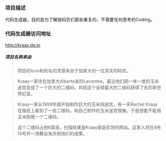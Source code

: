 ### 项目描述

代码生成器，目的是为了解放码农们那些重复的，不需要任何思考的Coding。

### 代码生成器访问地址

http://kraay.dq.in

##### 项目名称来由

> 项目的Icon和别名的灵感来自于加拿大的一位真实的码农。

> Kraay一家住在加拿大Alberta省的Lacombe，最近他们把一年一度的玉米迷宫变成了一个巨大的二维码，并因这个全球最大的二维码获得了吉尼斯世界纪录。

> Kraay一家从1999年就开始制作巨大的玉米田迷宫，有一天Rachel Kraay在报纸上看到了一些二维码，和自己制作的玉米迷宫很像，于是想能不能用玉米田做一个二维码。

> 这个二维码占地6英亩，扫描结果是Kraay家庭农场的网站。这家人将在9月15号开一场舞会来庆祝他们的成果。
